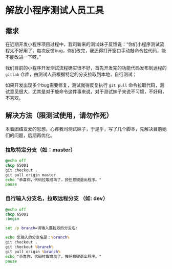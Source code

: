 # 解放小程序测试人员工具

## 需求

在近期开发小程序项目过程中，我司新来的测试妹子反馈说：“你们小程序测试流程太不好用了，每次反馈bug，你们改完，我还得打开窗口手动敲命令拉代码，能不能改进一下呀。”

我们目前的小程序开发测试流程确实很不好，首先开发完的功能代码发布到远程的 `gitlab` 仓库，由测试人员根据特定的分支拉取到本地，自行测试；

如果开发出现多个bug需要修复，测试就得反复执行 `git pull` 命令拉取代码，测试意见很大，尤其是对于敲命令这件事来说，对于测试妹子来说不习惯，不好用，不喜欢。

## 解决方法（限测试使用，请勿作死）

本着团结友爱的思想，心疼我司测试妹子，于是乎，写了几个脚本，先解决目前她们的问题，后期再优化。

### 拉取特定分支（如：master）

```bat
@echo off
chcp 65001
git checkout .
git pull origin master
echo "恭喜你，代码拉取成功了，按任意键退出程序。"
pause
```

### 自行输入分支名，拉取远程分支 （如: dev）

```bat
@echo off
chcp 65001
:begin

set /p branch=请输入要拉取的分支名:

echo 您输入的分支名是：%branch%
git checkout .
git checkout %branch%
git pull origin %branch%
echo "恭喜你，代码拉取成功了，按任意键退出程序。"
pause
```